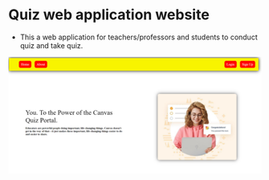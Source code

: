 # Quiz web application website
- This a web application for teachers/professors and students to conduct quiz and take quiz.

<img src='./quiz_web_application.png'></img>